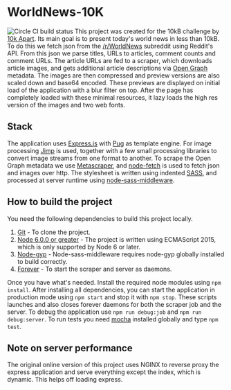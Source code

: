 # WorldNews-10K

![Circle CI build status](https://circleci.com/gh/apelsinet/worldnews-10k.svg?style=shield&circle-token=a6505462539ea0a61277ea90fcef36a312bbaeb1)
This project was created for the 10kB challenge by [10k Apart](https://a-k-apart.com/). Its main goal is to present today's world news in less than 10kB. To do this we fetch json from the [/r/WorldNews](https://www.reddit.com/r/worldnews/) subreddit using Reddit's API. From this json we parse titles, URLs to articles, comment counts and comment URLs. The article URLs are fed to a scraper, which downloads article images, and gets additional article descriptions via [Open Graph](http://ogp.me/) metadata. The images are then compressed and preview versions are also scaled down and base64 encoded. These previews are displayed on initial load of the application with a blur filter on top. After the page has completely loaded with these minimal resources, it lazy loads the high res version of the images and two web fonts.

## Stack
The application uses [Express.js](https://expressjs.com/) with [Pug](https://pugjs.org/api/getting-started.html) as template engine. For image processing [Jimp](https://www.npmjs.com/package/jimp) is used, together with a few small processing libraries to convert image streams from one format to another. To scrape the Open Graph metadata we use [Metascraper](https://www.npmjs.com/package/metascraper), and [node-fetch](https://www.npmjs.com/package/node-fetch) is used to fetch json and images over http. The stylesheet is written using indented [SASS](http://sass-lang.com/), and processed at server runtime using [node-sass-middleware](https://github.com/sass/node-sass-middleware).

## How to build the project

You need the following dependencies to build this project locally.

1. [Git](https://git-scm.com/downloads) - To clone the project.
2. [Node 6.0.0 or greater](https://nodejs.org) - The project is written using ECMAScript 2015, which is only supported by Node 6 or later.
3. [Node-gyp](https://github.com/nodejs/node-gyp) - Node-sass-middleware requires node-gyp globally installed to build correctly.
4. [Forever](https://github.com/foreverjs/forever) - To start the scraper and server as daemons.

Once you have what's needed. Install the required node modules using `npm install`. After installing all dependencies, you can start the application in production mode using `npm start` and stop it with `npm stop`. These scripts launches and also closes forever daemons for both the scraper job and the server. To debug the application use `npm run debug:job` and `npm run debug:server`. To run tests you need [mocha](https://mochajs.org/) installed globally and type `npm test`.

## Note on server performance

The original online version of this project uses NGINX to reverse proxy the express application and serve everything except the index, which is dynamic. This helps off loading express.
